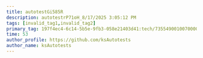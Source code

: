 ```yaml
---
title: autotestGi585R
description: autotestrP71oH_8/17/2025 3:05:12 PM
tags: [invalid_tag1,invalid_tag2]
primary_tag: 197f4ec4-6c14-5b5e-9fb3-058e21403d41:tech/73554900100700000996/67838200100800006287
time: 53
author_profile: https://github.com/ksAutotests
author_name: ksAutotests
---
```

